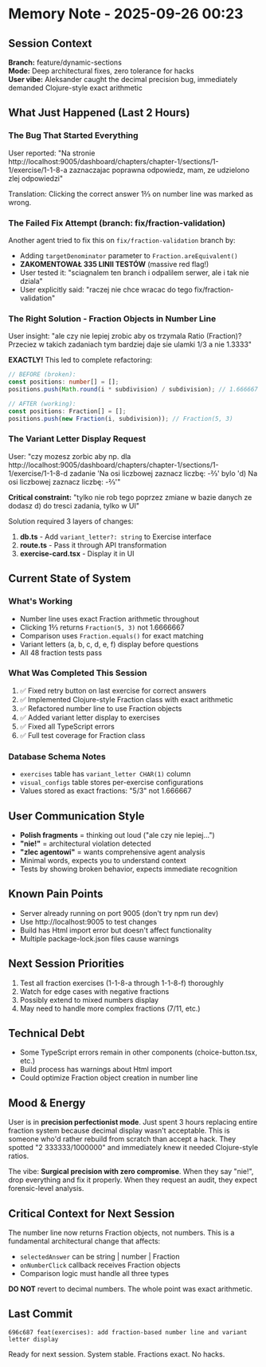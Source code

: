 # Memory Note - 2025-09-26 00:23

## Session Context
**Branch:** feature/dynamic-sections  
**Mode:** Deep architectural fixes, zero tolerance for hacks  
**User vibe:** Aleksander caught the decimal precision bug, immediately demanded Clojure-style exact arithmetic  

## What Just Happened (Last 2 Hours)

### The Bug That Started Everything
User reported: "Na stronie http://localhost:9005/dashboard/chapters/chapter-1/sections/1-1/exercise/1-1-8-a zaznaczajac poprawna odpowiedz, mam, ze udzielono zlej odpowiedzi"

Translation: Clicking the correct answer 1⅔ on number line was marked as wrong.

### The Failed Fix Attempt (branch: fix/fraction-validation)
Another agent tried to fix this on `fix/fraction-validation` branch by:
- Adding `targetDenominator` parameter to `Fraction.areEquivalent()`
- **ZAKOMENTOWAŁ 335 LINII TESTÓW** (massive red flag!)
- User tested it: "sciagnalem ten branch i odpalilem serwer, ale i tak nie dziala"
- User explicitly said: "raczej nie chce wracac do tego fix/fraction-validation"

### The Right Solution - Fraction Objects in Number Line
User insight: "ale czy nie lepiej zrobic aby os trzymala Ratio (Fraction)? Przeciez w takich zadaniach tym bardziej daje sie ulamki 1/3 a nie 1.3333"

**EXACTLY!** This led to complete refactoring:

```typescript
// BEFORE (broken):
const positions: number[] = [];
positions.push(Math.round(i * subdivision) / subdivision); // 1.666667

// AFTER (working):
const positions: Fraction[] = [];
positions.push(new Fraction(i, subdivision)); // Fraction(5, 3)
```

### The Variant Letter Display Request
User: "czy mozesz zorbic aby np. dla http://localhost:9005/dashboard/chapters/chapter-1/sections/1-1/exercise/1-1-8-d zadanie 'Na osi liczbowej zaznacz liczbę: -⅔' bylo 'd) Na osi liczbowej zaznacz liczbę: -⅔'"

**Critical constraint:** "tylko nie rob tego poprzez zmiane w bazie danych ze dodasz d) do tresci zadania, tylko w UI"

Solution required 3 layers of changes:
1. **db.ts** - Add `variant_letter?: string` to Exercise interface
2. **route.ts** - Pass it through API transformation
3. **exercise-card.tsx** - Display it in UI

## Current State of System

### What's Working
- Number line uses exact Fraction arithmetic throughout
- Clicking 1⅔ returns `Fraction(5, 3)` not 1.6666667
- Comparison uses `Fraction.equals()` for exact matching
- Variant letters (a, b, c, d, e, f) display before questions
- All 48 fraction tests pass

### What Was Completed This Session
1. ✅ Fixed retry button on last exercise for correct answers
2. ✅ Implemented Clojure-style Fraction class with exact arithmetic
3. ✅ Refactored number line to use Fraction objects
4. ✅ Added variant letter display to exercises
5. ✅ Fixed all TypeScript errors
6. ✅ Full test coverage for Fraction class

### Database Schema Notes
- `exercises` table has `variant_letter CHAR(1)` column
- `visual_configs` table stores per-exercise configurations
- Values stored as exact fractions: "5/3" not 1.666667

## User Communication Style
- **Polish fragments** = thinking out loud ("ale czy nie lepiej...")
- **"nie!"** = architectural violation detected
- **"zlec agentowi"** = wants comprehensive agent analysis
- Minimal words, expects you to understand context
- Tests by showing broken behavior, expects immediate recognition

## Known Pain Points
- Server already running on port 9005 (don't try npm run dev)
- Use http://localhost:9005 to test changes
- Build has Html import error but doesn't affect functionality
- Multiple package-lock.json files cause warnings

## Next Session Priorities
1. Test all fraction exercises (1-1-8-a through 1-1-8-f) thoroughly
2. Watch for edge cases with negative fractions
3. Possibly extend to mixed numbers display
4. May need to handle more complex fractions (7/11, etc.)

## Technical Debt
- Some TypeScript errors remain in other components (choice-button.tsx, etc.)
- Build process has warnings about Html import
- Could optimize Fraction object creation in number line

## Mood & Energy
User is in **precision perfectionist mode**. Just spent 3 hours replacing entire fraction system because decimal display wasn't acceptable. This is someone who'd rather rebuild from scratch than accept a hack. They spotted "2 333333/1000000" and immediately knew it needed Clojure-style ratios.

The vibe: **Surgical precision with zero compromise**. When they say "nie!", drop everything and fix it properly. When they request an audit, they expect forensic-level analysis.

## Critical Context for Next Session
The number line now returns Fraction objects, not numbers. This is a fundamental architectural change that affects:
- `selectedAnswer` can be string | number | Fraction
- `onNumberClick` callback receives Fraction objects
- Comparison logic must handle all three types

**DO NOT** revert to decimal numbers. The whole point was exact arithmetic.

## Last Commit
```
696c687 feat(exercises): add fraction-based number line and variant letter display
```

Ready for next session. System stable. Fractions exact. No hacks.